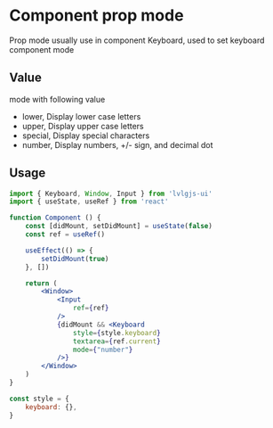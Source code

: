 # Component prop mode

Prop mode usually use in component Keyboard, used to set keyboard component mode

## Value
mode with following value
- lower, Display lower case letters
- upper, Display upper case letters
- special, Display special characters
- number, Display numbers, +/- sign, and decimal dot

## Usage
```jsx
import { Keyboard, Window, Input } from 'lvlgjs-ui'
import { useState, useRef } from 'react'

function Component () {
    const [didMount, setDidMount] = useState(false)
    const ref = useRef()

    useEffect(() => {
        setDidMount(true)
    }, [])

    return (
        <Window>
            <Input
                ref={ref}  
            />
            {didMount && <Keyboard
                style={style.keyboard}
                textarea={ref.current}
                mode={"number"}
            />}
        </Window>
    )
}

const style = {
    keyboard: {},
}
```